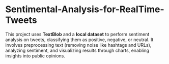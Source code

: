 # Sentimental-Analysis-for-RealTime-Tweets
This project uses **TextBlob** and a **local dataset** to perform sentiment analysis on tweets, classifying them as positive, negative, or neutral. It involves preprocessing text (removing noise like hashtags and URLs), analyzing sentiment, and visualizing results through charts, enabling insights into public opinions.
